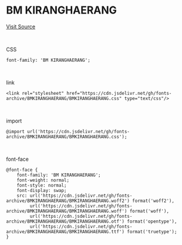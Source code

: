 # BM KIRANGHAERANG

[Visit Source](https://www.woowahan.com/fonts)

&nbsp;

CSS

```
font-family: 'BM KIRANGHAERANG';
```

&nbsp;

link

```
<link rel="stylesheet" href="https://cdn.jsdelivr.net/gh/fonts-archive/BMKIRANGHAERANG/BMKIRANGHAERANG.css" type="text/css"/>
```

&nbsp;

import

```
@import url('https://cdn.jsdelivr.net/gh/fonts-archive/BMKIRANGHAERANG/BMKIRANGHAERANG.css');
```

&nbsp;

font-face

```
@font-face {
    font-family: 'BM KIRANGHAERANG';
    font-weight: normal;
    font-style: normal;
    font-display: swap;
    src: url('https://cdn.jsdelivr.net/gh/fonts-archive/BMKIRANGHAERANG/BMKIRANGHAERANG.woff2') format('woff2'),
         url('https://cdn.jsdelivr.net/gh/fonts-archive/BMKIRANGHAERANG/BMKIRANGHAERANG.woff') format('woff'),
         url('https://cdn.jsdelivr.net/gh/fonts-archive/BMKIRANGHAERANG/BMKIRANGHAERANG.otf') format('opentype'),
         url('https://cdn.jsdelivr.net/gh/fonts-archive/BMKIRANGHAERANG/BMKIRANGHAERANG.ttf') format('truetype');
}
```
